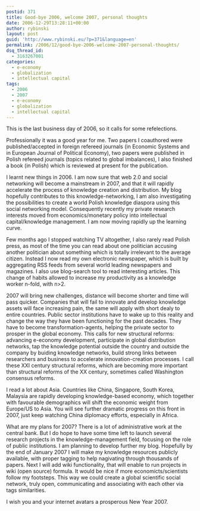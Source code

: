 ```yaml
---
postid: 371
title: Good-bye 2006, welcome 2007, personal thoughts
date: 2006-12-29T13:28:11+00:00
author: rybinski
layout: post
guid: 'http://www.rybinski.eu/?p=371&language=en'
permalink: /2006/12/good-bye-2006-welcome-2007-personal-thoughts/
dsq_thread_id:
  - 3163267001
categories:
  - e-economy
  - globalization
  - intellectual capital
tags:
  - 2006
  - 2007
  - e-economy
  - globalization
  - intellectual capital
---
```

This is the last business day of 2006, so it calls for some refelections.

Professionally it was a good year for me. Two papers I coauthored were published/accepted in foreign refereed journals (in Economic Systems and in European Journal of Political Economy), two papers were published in Polish refereed journals (topics related to global imbalances), I also finished a book (in Polish) which is reviewed at present for the publication.

I learnt new things in 2006. I am now sure that web 2.0 and social networking will become a mainstream in 2007, and that it will rapidly accelerate the process of knowledge creation and distribution. My blog hopefully contributes to this knowledge-networking, I am also investigating the possibilities to create a world Polish knowledge diaspora using this social networking model. Consequently recently my private research interests moved from economics/monetary policy into intellectual capital/knowledge management. I am now moving rapidly up the learning curve.

<!--more-->

Few months ago I stopped watching TV altogether, I also rarely read Polish press, as most of the time you can read about one politician accusing another politician about something which is totally irrelevant to the average citizen. Instead I now read my own electronic newspaper, which is built by aggregating RSS feeds from several world leading newspapers and magazines. I also use blog-search tool to read interesting articles. This change of habits allowed to increase my productivity as a knowledge worker n-fold, with n>2.

2007 will bring new challenges, distance will become shorter and time will pass quicker. Companies that will fail to innovate and develop knowledge assets will face increasing pain, the same will apply with short dealy to entire countries. Public sector institutions have to wake up to this reality and change the way they have been functioning for the past decades. They have to become transformation-agents, helping the private sector to prosper in the global economy. This calls for new structural reforms: advancing e-economy development, participate in global distribution networks, tap the knowledge potential outside the country and outside the company by buiding knowledge networks, build strong links between researchers and business to accelerate innovation-creation processes. I call these XXI century structural reforms, which are becoming more important than structural reforms of the XX century, sometimes called Washington consensus reforms.

I read a lot about Asia. Countries like China, Singapore, South Korea, Malaysia are rapidly developing knowledge-based economy, which together with favourable demographics will shift the economic weight from Europe/US to Asia. You will see further dramatic progress on this front in 2007, just keep watching China diplomacy efforts, especially in Africa.

What are my plans for 2007? There is a lot of administrative work at the central bank. But I do hope to have some time left to launch several research projects in the knowledge-management field, focusing on the role of public institutions. I am planning to develop further my blog. Hopefully by the end of January 2007 I will make my knowledge resources publicly available, with proper tagging to help nagivating through thousands of papers. Next I will add wiki functionality, that will enable to run projects in wiki (open source) formula. It would be nice if more economicts/scientists follow my footsteps. This way we could create a global scientific social network, truly open, communicating and associating with each other via tags similarities.

I wish you and your internet avatars a prosperous New Year 2007.
